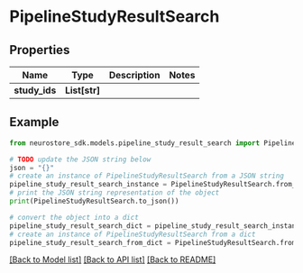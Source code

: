 # PipelineStudyResultSearch


## Properties

Name | Type | Description | Notes
------------ | ------------- | ------------- | -------------
**study_ids** | **List[str]** |  | 

## Example

```python
from neurostore_sdk.models.pipeline_study_result_search import PipelineStudyResultSearch

# TODO update the JSON string below
json = "{}"
# create an instance of PipelineStudyResultSearch from a JSON string
pipeline_study_result_search_instance = PipelineStudyResultSearch.from_json(json)
# print the JSON string representation of the object
print(PipelineStudyResultSearch.to_json())

# convert the object into a dict
pipeline_study_result_search_dict = pipeline_study_result_search_instance.to_dict()
# create an instance of PipelineStudyResultSearch from a dict
pipeline_study_result_search_from_dict = PipelineStudyResultSearch.from_dict(pipeline_study_result_search_dict)
```
[[Back to Model list]](../README.md#documentation-for-models) [[Back to API list]](../README.md#documentation-for-api-endpoints) [[Back to README]](../README.md)


